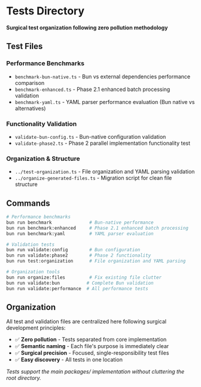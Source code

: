 # Tests Directory

**Surgical test organization following zero pollution methodology**

## Test Files

### **Performance Benchmarks**
- `benchmark-bun-native.ts` - Bun vs external dependencies performance comparison
- `benchmark-enhanced.ts` - Phase 2.1 enhanced batch processing validation
- `benchmark-yaml.ts` - YAML parser performance evaluation (Bun native vs alternatives)

### **Functionality Validation**
- `validate-bun-config.ts` - Bun-native configuration validation  
- `validate-phase2.ts` - Phase 2 parallel implementation functionality test

### **Organization & Structure**
- `../test-organization.ts` - File organization and YAML parsing validation
- `../organize-generated-files.ts` - Migration script for clean file structure

## Commands

```bash
# Performance benchmarks
bun run benchmark              # Bun-native performance
bun run benchmark:enhanced     # Phase 2.1 enhanced batch processing
bun run benchmark:yaml         # YAML parser evaluation

# Validation tests  
bun run validate:config        # Bun configuration
bun run validate:phase2        # Phase 2 functionality
bun run test:organization      # File organization and YAML parsing

# Organization tools
bun run organize:files         # Fix existing file clutter
bun run validate:bun          # Complete Bun validation
bun run validate:performance  # All performance tests
```

## Organization

All test and validation files are centralized here following surgical development principles:
- ✅ **Zero pollution** - Tests separated from core implementation
- ✅ **Semantic naming** - Each file's purpose is immediately clear
- ✅ **Surgical precision** - Focused, single-responsibility test files
- ✅ **Easy discovery** - All tests in one location

*Tests support the main packages/ implementation without cluttering the root directory.*
